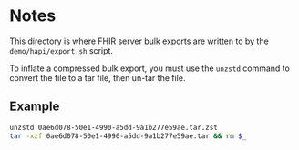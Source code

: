 # Notes

This directory is where FHIR server bulk exports are written to by the
`demo/hapi/export.sh` script.

To inflate a compressed bulk export, you must use the `unzstd` command to
convert the file to a tar file, then un-tar the file.

## Example

```bash
unzstd 0ae6d078-50e1-4990-a5dd-9a1b277e59ae.tar.zst
tar -xzf 0ae6d078-50e1-4990-a5dd-9a1b277e59ae.tar && rm $_
```

